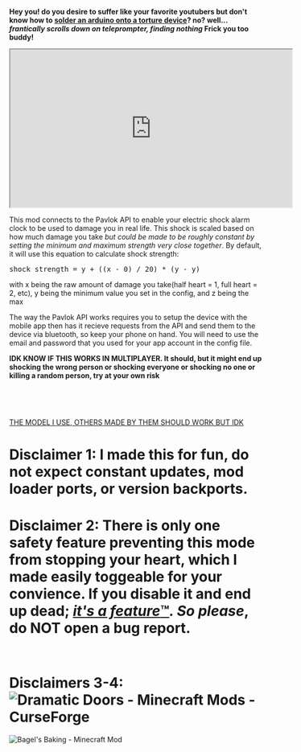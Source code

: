 <p><strong>Hey you! do you desire to suffer like your favorite youtubers but don't know how to <a title="Like this crazed lunatic" href="https://www.youtube.com/watch?v=Izp862KZVMk" target="_blank" rel="noopener">solder an arduino onto a torture device</a>? no? well... <em>frantically scrolls down on teleprompter, finding nothing</em> Frick you too buddy!</strong></p>
<p><iframe src="https://www.youtube.com/embed/AA7AE-3yq7Y?pp=ygUWbWluZWNyYWZ0IHNob2NrIGNvbGxhcg" width="560" height="314" allowfullscreen="allowfullscreen"></iframe></p>
<p>This mod connects to the Pavlok API to enable your electric shock alarm clock to be used to damage you in real life. This shock is scaled based on how much damage you take <em>but could be made to be roughly constant by setting the minimum and maximum strength very close together</em>. By default, it will use this equation to calculate shock strength:</p>
<div>
<pre>shock strength = y + ((x - 0) / 20) * (y - y)</pre>
</div>
<p>with x being the raw amount of damage you take(half heart = 1, full heart = 2, etc), y being the minimum value you set in the config, and z being the max</p>
<p>The way the Pavlok API works requires you to setup the device with the mobile app then has it recieve requests from the API and send them to the device via bluetooth, so keep your phone on hand. You will need to use the email and password that you used for your app account in the config file.</p>
<p><strong>IDK KNOW IF THIS WORKS IN MULTIPLAYER. It should, but it might end up shocking the wrong person or shocking everyone or shocking no one or killing a random person, try at your own risk</strong></p>
<p>&nbsp;</p>
<p>&nbsp;</p>
<p><a title="Others should work, idk" href="https://www.amazon.com/Pavlok-Shock-Clock-Customizable-App-Controlled/dp/B0BGYY45DY" target="_blank" rel="noopener">THE MODEL I USE, OTHERS MADE BY THEM SHOULD WORK BUT IDK</a></p>
<h1>Disclaimer 1: I made this for fun, do not expect constant updates, mod loader ports, or version backports.</h1>
<h1>Disclaimer 2: There is only one safety feature preventing this mode from stopping your heart, which I made easily toggeable for your convience. If you disable it and end up dead;&nbsp;<span style="text-decoration: underline;"><em>it's a feature</em>&trade;</span><em>. So please</em>, do NOT open a bug report.</h1>
<p>&nbsp;</p>
<h1>Disclaimers 3-4: <img src="https://i.imgur.com/ru7UEZD.png" alt="Dramatic Doors - Minecraft Mods - CurseForge"></h1>
<p><img src="https://i.imgur.com/77kxz8x.png" alt="Bagel's Baking - Minecraft Mod"></p>
